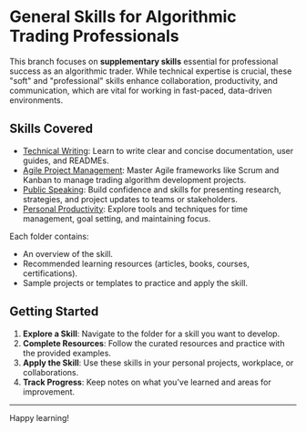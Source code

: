 # General Skills for Algorithmic Trading Professionals

This branch focuses on **supplementary skills** essential for professional success as an algorithmic trader. While technical expertise is crucial, these "soft" and "professional" skills enhance collaboration, productivity, and communication, which are vital for working in fast-paced, data-driven environments.

## Skills Covered
- [Technical Writing](technical-writing/README.md): Learn to write clear and concise documentation, user guides, and READMEs.
- [Agile Project Management](agile-project-management/README.md): Master Agile frameworks like Scrum and Kanban to manage trading algorithm development projects.
- [Public Speaking](public-speaking/README.md): Build confidence and skills for presenting research, strategies, and project updates to teams or stakeholders.
- [Personal Productivity](personal-productivity/README.md): Explore tools and techniques for time management, goal setting, and maintaining focus.

Each folder contains:
- An overview of the skill.
- Recommended learning resources (articles, books, courses, certifications).
- Sample projects or templates to practice and apply the skill.

## Getting Started

1. **Explore a Skill**: Navigate to the folder for a skill you want to develop.
2. **Complete Resources**: Follow the curated resources and practice with the provided examples.
3. **Apply the Skill**: Use these skills in your personal projects, workplace, or collaborations.
4. **Track Progress**: Keep notes on what you've learned and areas for improvement.

---

Happy learning!

